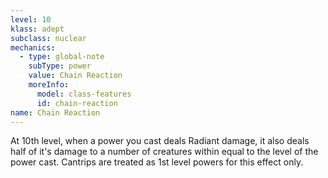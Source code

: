 ```yaml
---
level: 10
klass: adept
subclass: nuclear
mechanics:
  - type: global-note
    subType: power
    value: Chain Reaction
    moreInfo:
      model: class-features
      id: chain-reaction
name: Chain Reaction
---
```

At 10th level, when a power you cast deals Radiant damage, it also deals half of it's damage to a number of
creatures within <me-distance length="25" /> equal to the level of the power cast. Cantrips are treated as 1st level
powers for this effect only.
